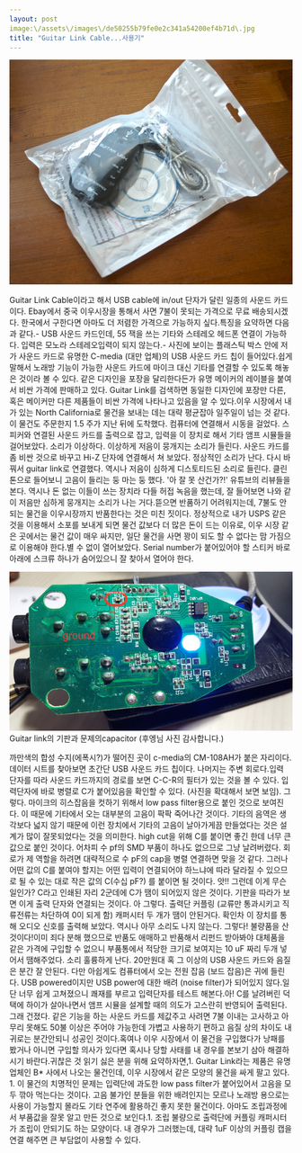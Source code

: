 ```yaml
---
layout: post
image:\/assets\/images\/de50255b79fe0e2c341a54200ef4b71d\.jpg
title: "Guitar Link Cable...사용기"
---
```


![image](/assets/images/de50255b79fe0e2c341a54200ef4b71d.jpg)

Guitar Link Cable이라고 해서 USB cable에 in/out 단자가 달린 일종의 사운드 카드이다. Ebay에서 중국 이우시장을 통해서 사면 7불이 못되는 가격으로 무료 배송되시겠다. 한국에서 구한다면 아마도 더 저렴한 가격으로 가능하지 싶다.특징을 요약하면 다음과 같다.- USB 사운드 카드인데, 55 잭을 쓰는 기타와 스테레오 헤드폰 연결이 가능하다. 입력은 모노라 스테레오입력이 되지 않는다.- 사진에 보이는 플래스틱 박스 안에 저가 사운드 카드로 유명한 C-media (대만 업체)의 USB 사운드 카드 칩이 들어있다.쉽게 말해서 노래방 기능이 가능한 사운드 카드에 마이크 대신 기타를 연결할 수 있도록 해놓은 것이라 볼 수 있다. 같은 디자인을 포장을 달리한다든가 유명 메이커의 레이블을 붙여서 비싼 가격에 판매하고 있다. Guitar Link를 검색하면 동일한 디자인에 포장만 다른, 혹은 메이커만 다른 제품들이 비싼 가격에 나타나고 있음을 알 수 있다.이우 시장에서 내가 있는 North California로 물건을 보내는 데는 대략 평균잡아 일주일이 넘는 것 같다. 이 물건도 주문한지 1.5 주가 지난 뒤에 도착했다. 컴퓨터에 연결해서 시동을 걸었다. 스피커와 연결된 사운드 카드를 출력으로 잡고, 입력을 이 장치로 해서 기타 앰프 시뮬들을 걸어보았다. 소리가 이상하다. 이상하게 저음이 뭉개지는 소리가 들린다. 사운드 카드를 좀 비싼 것으로 바꾸고 Hi-Z 단자에 연결해서 쳐 보았다. 정상적인 소리가 난다. 다시 바꿔서 guitar link로 연결했다. 역시나 저음이 심하게 디스토티드된 소리로 들린다. 클린 톤으로 들어보니 고음이 들리는 둥 마는 둥 했다. '아 잘 못 산건가?!' 유튜브의 리뷰들을 본다. 역시나 돈 없는 이들이 쓰는 장치라 다들 허접 녹음을 했는데, 잘 들어보면 나와 같이 저음만 심하게 뭉개지는 소리가 나는 거다.뜯으면 반품하기 어려워지는데, 7불도 안되는 물건을 이우시장까지 반품한다는 것은 미친 짓이다. 정상적으로 내가 USPS 같은 것을 이용해서 소포를 보내게 되면 물건 값보다 더 많은 돈이 드는 이유로, 이우 시장 같은 곳에서는 물건 값이 매우 싸지만, 일단 물건을 사면 꽝이 되도 할 수 없다는 맘 가짐으로 이용해야 한다.별 수 없이 열어보았다. Serial number가 붙어있어야 할 스티커 바로 아래에 스크류 하나가 숨어있으니 잘 찾아서 열어야 한다.

![image](/assets/images/1f63492d66fbf905f7637aba07fb2b8a.jpg)Guitar link의 기판과 문제의capacitor (후엥님 사진 감사합니다.)

까만색의 합성 수지(에폭시?)가 떨어진 곳이 c-media의 CM-108AH가 붙은 자리이다. 데이터 시트를 찾아보면 초간단 USB 사운드 카드 칩이다. 나머지는 주변 회로다.입력 단자를 따라 사운드 카드까지의 경로를 보면 C-C-R의 필터가 있는 것을 볼 수 있다. 입력단자에 바로 병렬로 C가 붙어있음을 확인할 수 있다. (사진을 확대해서 보면 보임). 그렇다. 마이크의 히스잡음을 컷하기 위해서 low pass filter용으로 붙인 것으로 보여진다. 이 때문에 기타에서 오는 대부분의 고음이 팍팍 죽어나간 것이다. 기타의 음역은 생각보다 넓지 않기 때문에 이런 장치에서 기타의 고음이 날아가게끔 만들었다는 것은 설계가 많이 잘못되었다는 것을 의미한다. high cut을 위해 C를 붙이면 좋긴 한데 너무 큰 값으로 붙인 것이다. 어차피 수 pf의 SMD 부품이 하나도 없으므로 그냥 날려버렸다. 회로가 제 역할을 하려면 대략적으로 수 pF의 cap을 병렬 연결하면 맞을 것 같다. 그러나 어떤 값의 C를 붙여야 할지는 어떤 입력이 연결되어야 하느냐에 따라 달라질 수 있으므로 될 수 있는 대로 작은 값의 C(수십 pF?) 를 붙이면 될 것이다. 앗!! 그런데 이게 무슨 일인가? C라고 인쇄된 자리 2군데에 C가 땜이 되어있지 않은 것이다. 기판을 따라가 보면 이게 출력 단자와 연결되는 것이다. 아 그렇다. 출력단 커플링 (교류만 통과시키고 직류전류는 차단하여 0이 되게 함) 캐퍼시터 두 개가 땜이 안된거다. 확인차 이 장치를 통해 오디오 신호를 출력해 보았다. 역시나 아무 소리도 나지 않는다. 그렇다! 불량품을 산 것이다!이미 죄다 분해 했으므로 반품도 애매하고 반품해서 리펀드 받아봐야 대체품을 같은 가격에 구입할 수 없으니 부품통에서 적당한 크기로 보여지는 10 uF 짜리 두개 넣어서 땜해주었다. 소리 훌륭하게 난다. 20만원대 혹 그 이상의 USB 사운드 카드와 음질은 분간 잘 안된다. 다만 아쉽게도 컴퓨터에서 오는 전원 잡음 (보드 잡음)은 귀에 들린다. USB powered이지만 USB power에 대한 배려 (noise filter)가 되어있지 않다.일단 너무 쉽게 고쳐졌으니 쾌재를 부르고 입력단자를 테스트 해본다.아! C를 날려버린 덕택에 하이가 살아나면서 앰프 시뮬을 설계할 때의 의도가 고스란히 반영되어 출력된다. 그래 건졌다. 같은 기능을 하는 사운드 카드를 제값주고 사려면 7불 이내는 고사하고 아무리 못해도 50불 이상은 주어야 가능한데 가볍고 사용하기 편하고 음질 상의 차이도 내 귀로는 분간안되니 성공인 것이다.혹여나 이우 시장에서 이 물건을 구입했다가 낭패를 봤거나 아니면 구입할 의사가 있다면 혹시나 당할 사태를 내 경우를 본보기 삼아 해결하시기 바란다.귀찮은 것 읽기 싫은 분을 위해 요약하자면,1. Guitar Link라는 제품은 유명 업체인 B* 사에서 나오는 물건인데, 이우 시장에서 같은 모양의 물건을 싸게 팔고 있다. 1. 이 물건의 치명적인 문제는 입력단에 과도한 low pass filter가 붙어있어서 고음을 모두 깎아 먹는다는 것이다. 고음 불가인 분들을 위한 배려인지는 모르나 노래방 용으로는 사용이 가능할지 몰라도 기타 연주에 활용하긴 좋지 못한 물건이다. 아마도 조립과정에서 부품값을 잘못 알고 만든 것으로 보인다.1. 조립 불량으로 출력단에 커플링 캐퍼시터가 조립이 안되기도 하는 모양이다. 내 경우가 그러했는데, 대략 1uF 이상의 커플링 캡을 연결 해주면 큰 부담없이 사용할 수 있다. 




